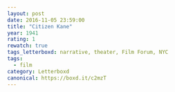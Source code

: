 ```yaml
---
layout: post 
date: 2016-11-05 23:59:00
title: "Citizen Kane"
year: 1941
rating: 1
rewatch: true
tags_letterboxd: narrative, theater, Film Forum, NYC
tags:
  - film
category: Letterboxd
canonical: https://boxd.it/c2mzT
---
```

